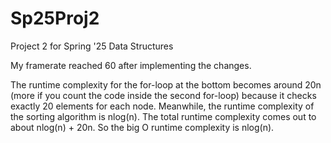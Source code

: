 # Sp25Proj2
Project 2 for Spring '25 Data Structures

My framerate reached 60 after implementing the changes.

The runtime complexity for the for-loop at the bottom becomes around 20n (more if you count the code inside the second for-loop) because it checks exactly 20 elements for each node. Meanwhile, the runtime complexity of the sorting algorithm is nlog(n). The total runtime complexity comes out to about nlog(n) + 20n. So the big O runtime complexity is nlog(n).
